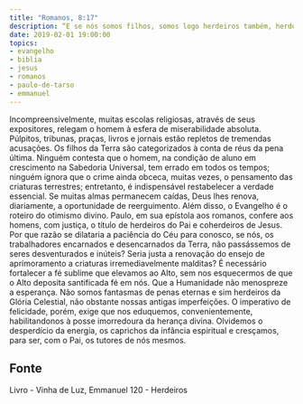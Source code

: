 ```yaml
---
title: "Romanos, 8:17"
description: “E se nós somos filhos, somos logo herdeiros também, herdeiros de Deus e co­herdeiros do Cristo.” Paulo (Romanos, 8:17)
date: 2019-02-01 19:00:00
topics: 
- evangelho
- biblia
- jesus
- romanos
- paulo-de-tarso
- emmanuel
---
```



Incompreensivelmente, muitas escolas religiosas, através de seus
expositores, relegam o homem à esfera de miserabilidade absoluta.
Púlpitos, tribunas, praças, livros e jornais estão repletos de tremendas
acusações.
Os filhos da Terra são categorizados à conta de réus da pena última.
Ninguém contesta que o homem, na condição de aluno em crescimento na
Sabedoria Universal, tem errado em todos os tempos; ninguém ignora que o crime
ainda obceca, muitas vezes, o pensamento das criaturas terrestres; entretanto, é
indispensável restabelecer a verdade essencial. Se muitas almas permanecem caídas,
Deus lhes renova, diariamente, a oportunidade de reerguimento.
Além disso, o Evangelho é o roteiro do otimismo divino.
Paulo, em sua epístola aos romanos, confere aos homens, com justiça, o
título de herdeiros do Pai e co­herdeiros de Jesus.
Por que razão se dilataria a paciência do Céu para conosco, se nós, os
trabalhadores encarnados e desencarnados da Terra, não passássemos de seres
desventurados e inúteis? Seria justa a renovação do ensejo de aprimoramento a
criaturas irremediavelmente malditas?
É necessário fortalecer a fé sublime que elevamos ao Alto, sem nos
esquecermos de que o Alto deposita santificada fé em nós.
Que a Humanidade não menospreze a esperança.
Não somos fantasmas de penas eternas e sim herdeiros da Glória Celestial,
não obstante nossas antigas imperfeições. O imperativo de felicidade, porém, exige
que nos eduquemos, convenientemente, habilitando­nos à posse imorredoura da
herança divina.
Olvidemos o desperdício da energia, os caprichos da infância espiritual e
cresçamos, para ser, com o Pai, os tutores de nós mesmos.




## Fonte
Livro - Vinha de Luz, Emmanuel
120 - Herdeiros
